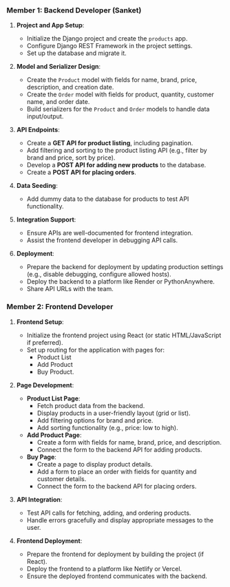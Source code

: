 ### **Member 1: Backend Developer (Sanket)**

1. **Project and App Setup**:
   - Initialize the Django project and create the `products` app.
   - Configure Django REST Framework in the project settings.
   - Set up the database and migrate it.

2. **Model and Serializer Design**:
   - Create the `Product` model with fields for name, brand, price, description, and creation date.
   - Create the `Order` model with fields for product, quantity, customer name, and order date.
   - Build serializers for the `Product` and `Order` models to handle data input/output.

3. **API Endpoints**:
   - Create a **GET API for product listing**, including pagination.
   - Add filtering and sorting to the product listing API (e.g., filter by brand and price, sort by price).
   - Develop a **POST API for adding new products** to the database.
   - Create a **POST API for placing orders**.

4. **Data Seeding**:
   - Add dummy data to the database for products to test API functionality.

5. **Integration Support**:
   - Ensure APIs are well-documented for frontend integration.
   - Assist the frontend developer in debugging API calls.

6. **Deployment**:
   - Prepare the backend for deployment by updating production settings (e.g., disable debugging, configure allowed hosts).
   - Deploy the backend to a platform like Render or PythonAnywhere.
   - Share API URLs with the team.

### **Member 2: Frontend Developer**

1. **Frontend Setup**:
   - Initialize the frontend project using React (or static HTML/JavaScript if preferred).
   - Set up routing for the application with pages for:
     - Product List
     - Add Product
     - Buy Product.

2. **Page Development**:
   - **Product List Page**:
     - Fetch product data from the backend.
     - Display products in a user-friendly layout (grid or list).
     - Add filtering options for brand and price.
     - Add sorting functionality (e.g., price: low to high).
   - **Add Product Page**:
     - Create a form with fields for name, brand, price, and description.
     - Connect the form to the backend API for adding products.
   - **Buy Page**:
     - Create a page to display product details.
     - Add a form to place an order with fields for quantity and customer details.
     - Connect the form to the backend API for placing orders.

3. **API Integration**:
   - Test API calls for fetching, adding, and ordering products.
   - Handle errors gracefully and display appropriate messages to the user.

4. **Frontend Deployment**:
   - Prepare the frontend for deployment by building the project (if React).
   - Deploy the frontend to a platform like Netlify or Vercel.
   - Ensure the deployed frontend communicates with the backend.
